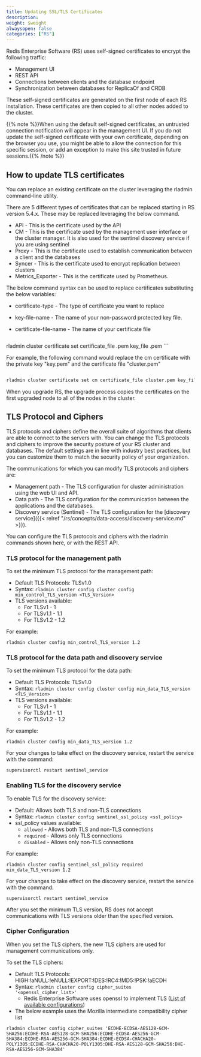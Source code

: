 ```yaml
---
title: Updating SSL/TLS Certificates
description:
weight: $weight
alwaysopen: false
categories: ["RS"]
---
```

Redis Enterprise Software (RS) uses self-signed certificates to encrypt
the following traffic:

- Management UI
- REST API
- Connections between clients and the database endpoint
- Synchronization between databases for ReplicaOf and CRDB

These self-signed certificates are generated on the first node of each RS installation. These certificates are then copied to all other nodes added to the cluster.

{{% note %}}When using the default self-signed certificates, an untrusted
connection notification will appear in the management UI. If you do not
update the self-signed certificate with your own certificate, depending
on the browser you use, you might be able to allow the connection for
this specific session, or add an exception to make this site trusted in
future sessions.{{% /note %}}

## How to update TLS certificates

You can replace an existing certificate on the cluster leveraging the rladmin command-line utility.

There are 5 different types of certificates that can be replaced starting in RS version 5.4.x. These may be replaced leveraging the below command.

- API - This is the certificate used by the API
- CM  - This is the certificate used by the management user interface or the cluster manager. It is also used for the sentinel discovery service if you are using sentinel
- Proxy  - This is the certificate used to establish communication between a client and the databases
- Syncer  - This is the certificate used to encrypt replication between clusters
- Metrics_Exporter - This is the certificate used by Prometheus.

The below command syntax can be used to replace certificates substituting the below variables:

- certificate-type - The type of certificate you want to replace
- key-file-name - The name of your non-password protected key file.
- certificate-file-name - The name of your certificate file

    ```bash
 rladmin cluster certificate set <certificate-type> certificate_file <certificate-file-name>.pem key_file <key-file-name>.pem
    ```

For example, the following command would replace the cm certificate with the private key "key.pem" and the certificate file "cluster.pem"

   ```bash
   
rladmin cluster certificate set cm certificate_file cluster.pem key_file key.pem

   ```
   
   When you upgrade RS, the upgrade process copies the certificates on the first upgraded node to all of the nodes in the cluster.


## TLS Protocol and Ciphers

TLS protocols and ciphers define the overall suite of algorithms that clients are able to connect to the servers with. You can change the TLS protocols and ciphers to improve the security posture of your RS cluster and databases. The default settings are in line with industry best practices, but you can customize them to match the security policy of your organization.

The communications for which you can modify TLS protocols and ciphers are:

- Management path - The TLS configuration for cluster administration using the web UI and API.
- Data path - The TLS configuration for the communication between the applications and the databases.
- Discovery service (Sentinel) - The TLS configuration for the [discovery service]({{< relref "/rs/concepts/data-access/discovery-service.md" >}}).

You can configure the TLS protocols and ciphers with the rladmin commands shown here, or with the REST API.

### TLS protocol for the management path

To set the minimum TLS protocol for the management path:

- Default TLS Protocols: TLSv1.0
- Syntax: `rladmin cluster config cluster config min_control_TLS_version <TLS_Version>`
- TLS versions available:
    - For TLSv1 - 1
    - For TLSv1.1 - 1.1
    - For TLSv1.2 - 1.2

For example:

```src
rladmin cluster config min_control_TLS_version 1.2
```

### TLS protocol for the data path and discovery service

To set the minimum TLS protocol for the data path:

- Default TLS Protocols: TLSv1.0
- Syntax: `rladmin cluster config cluster config min_data_TLS_version <TLS_Version>`
- TLS versions available:
    - For TLSv1 - 1
    - For TLSv1.1 - 1.1
    - For TLSv1.2 - 1.2

For example:

```src
rladmin cluster config min_data_TLS_version 1.2
```

For your changes to take effect on the discovery service, restart the service with the command:

```src
supervisorctl restart sentinel_service
```

### Enabling TLS for the discovery service

To enable TLS for the discovery service:

- Default: Allows both TLS and non-TLS connections
- Syntax: `rladmin cluster config sentinel_ssl_policy <ssl_policy>`
- ssl_policy values available:
    - `allowed` - Allows both TLS and non-TLS connections
    - `required` - Allows only TLS connections
    - `disabled` - Allows only non-TLS connections

For example:

```src
rladmin cluster config sentinel_ssl_policy required min_data_TLS_version 1.2
```

For your changes to take effect on the discovery service, restart the service with the command:

```src
supervisorctl restart sentinel_service
```

After you set the minimum TLS version, RS does not accept communications with
TLS versions older than the specified version.

### Cipher Configuration

When you set the TLS ciphers, the new TLS ciphers are used for management communications only.

To set the TLS ciphers:

- Default TLS Protocols: HIGH:!aNULL:!eNULL:!EXPORT:!DES:!RC4:!MD5:!PSK:!aECDH
- Syntax: `rladmin cluster config cipher_suites '<openssl_cipher_list>'`
    - Redis Enterprise Software uses openssl to implement TLS ([List of available configurations](https://www.openssl.org/docs/manmaster/man1/ciphers.html))
- The below example uses the Mozilla intermediate compatibility cipher list

```src
rladmin cluster config cipher_suites 'ECDHE-ECDSA-AES128-GCM-SHA256:ECDHE-RSA-AES128-GCM-SHA256:ECDHE-ECDSA-AES256-GCM-SHA384:ECDHE-RSA-AES256-GCM-SHA384:ECDHE-ECDSA-CHACHA20-POLY1305:ECDHE-RSA-CHACHA20-POLY1305:DHE-RSA-AES128-GCM-SHA256:DHE-RSA-AES256-GCM-SHA384'
```
